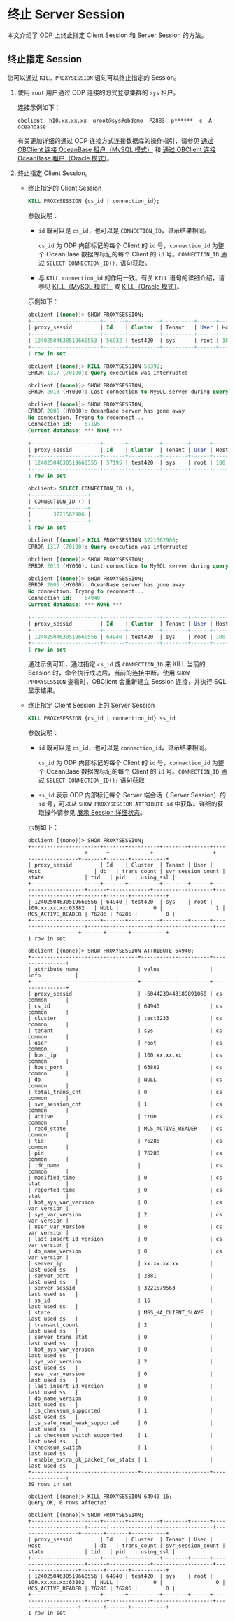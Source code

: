 # 终止 Server Session

本文介绍了 ODP 上终止指定 Client Session 和 Server Session 的方法。

## 终止指定 Session

您可以通过 `KILL PROXYSESSION` 语句可以终止指定的 Session。

1. 使用 `root` 用户通过 ODP 连接的方式登录集群的 `sys` 租户。

    连接示例如下：

    ```shell
    obclient -h10.xx.xx.xx -uroot@sys#obdemo -P2883 -p****** -c -A oceanbase
    ```

    有关更加详细的通过 ODP 连接方式连接数据库的操作指引，请参见 [通过 OBClient 连接 OceanBase 租户（MySQL 模式）](../../../300.develop/100.application-development-of-mysql-mode/100.connect-to-oceanbase-database-of-mysql-mode/300.connect-to-an-oceanbase-tenant-by-using-obclient-of-mysql-mode.md) 和 [通过 OBClient 连接 OceanBase 租户（Oracle 模式）](../../../300.develop/200.application-development-of-oracle-mode/100.connect-to-oceanbase-database-of-oracle-mode/200.connect-to-an-oceanbase-tenant-by-using-obclient-of-oracle-mode.md)。

2. 终止指定 Client Session。

   * 终止指定的 Client Session

     ```sql
     KILL PROXYSESSION {cs_id | connection_id};
     ```

     参数说明：

     * `id` 既可以是 `cs_id`，也可以是 `CONNECTION_ID`，显示结果相同。

       `cs_id` 为 ODP 内部标记的每个 Client 的 `id` 号，`connection_id` 为整个 OceanBase 数据库标记的每个 Client 的 `id` 号。`CONNECTION_ID` 通过 `SELECT CONNECTION_ID();` 语句获取。

     * 与 `KILL connection_id` 的作用一致。有关 `KILL` 语句的详细介绍，请参见 [KILL（MySQL 模式）](../../500.sql-reference/100.sql-syntax/200.common-tenant-of-mysql-mode/600.sql-statement-of-mysql-mode/5800.kill-of-mysql-mode.md) 或 [KILL（Oracle 模式）](../../500.sql-reference/100.sql-syntax/300.common-tenant-of-oracle-mode/900.sql-statement-of-oracle-mode/300.dcl-of-oracle-mode/1800.kill-of-oracle-mode.md)。

     示例如下：

     ```sql
     obclient [(none)]> SHOW PROXYSESSION;
     +----------------------+-------+----------+----------+------+----------------------+------+-------------+-------------------+-------------------+-------+-------+-----------+
     | proxy_sessid         | Id    | Cluster  | Tenant   | User | Host                 | db   | trans_count | svr_session_count | state             | tid   | pid   | using_ssl |
     +----------------------+-------+----------+----------+------+----------------------+------+-------------+-------------------+-------------------+-------+-------+-----------+
     | 12402504630519660553 | 56932 | test420  | sys      | root | 100.xx.xx.xx:63882   | NULL |           0 |                 1 | MCS_ACTIVE_READER | 76286 | 76286 |         0 |
     +----------------------+-------+----------+----------+------+----------------------+------+-------------+-------------------+-------------------+-------+-------+-----------+
     1 row in set

     obclient [(none)]> KILL PROXYSESSION 56392;
     ERROR 1317 (70100): Query execution was interrupted

     obclient [(none)]> SHOW PROXYSESSION;
     ERROR 2013 (HY000): Lost connection to MySQL server during query

     obclient [(none)]> SHOW PROXYSESSION;
     ERROR 2006 (HY000): OceanBase server has gone away
     No connection. Trying to reconnect...
     Connection id:    57195
     Current database: *** NONE ***

     +----------------------+-------+----------+--------+------+----------------------+------+-------------+-------------------+-------------------+-------+-------+-----------+
     | proxy_sessid         | Id    | Cluster  | Tenant | User | Host                 | db   | trans_count | svr_session_count | state             | tid   | pid   | using_ssl |
     +----------------------+-------+----------+--------+------+----------------------+------+-------------+-------------------+-------------------+-------+-------+-----------+
     | 12402504630519660555 | 57195 | test420  | sys    | root | 100.xx.xx.xx:24996   | NULL |           0 |                 1 | MCS_ACTIVE_READER | 76286 | 76286 |         0 |
     +----------------------+-------+----------+--------+------+----------------------+------+-------------+-------------------+-------------------+-------+-------+-----------+
     1 row in set

     obclient> SELECT CONNECTION_ID ();
     +------------------+
     | CONNECTION_ID () |
     +------------------+
     |       3221562906 |
     +------------------+
     1 row in set

     obclient [(none)]> KILL PROXYSESSION 3221562906;
     ERROR 1317 (70100): Query execution was interrupted

     obclient [(none)]> SHOW PROXYSESSION;
     ERROR 2013 (HY000): Lost connection to MySQL server during query

     obclient [(none)]> SHOW PROXYSESSION;
     ERROR 2006 (HY000): OceanBase server has gone away
     No connection. Trying to reconnect...
     Connection id:    64940
     Current database: *** NONE ***

     +----------------------+-------+----------+--------+------+----------------------+------+-------------+-------------------+-------------------+-------+-------+-----------+
     | proxy_sessid         | Id    | Cluster  | Tenant | User | Host                 | db   | trans_count | svr_session_count | state             | tid   | pid   | using_ssl |
     +----------------------+-------+----------+--------+------+----------------------+------+-------------+-------------------+-------------------+-------+-------+-----------+
     | 12402504630519660556 | 64940 | test420  | sys    | root | 100.xx.xx.xx:63882   | NULL |           0 |                 1 | MCS_ACTIVE_READER | 76286 | 76286 |         0 |
     +----------------------+-------+----------+--------+------+----------------------+------+-------------+-------------------+-------------------+-------+-------+-----------+
     1 row in set
     ```

     通过示例可知，通过指定 `cs_id` 或 `CONNECTION_ID` 来 KILL 当前的 Session 时，命令执行成功后，当前的连接中断。使用 `SHOW PROXYSESSION` 查看时，OBClient 会重新建立 Session 连接，并执行 SQL 显示结果。

   * 终止指定 Client Session 上的 Server Session

     ```sql
     KILL PROXYSESSION {cs_id | connection_id} ss_id
     ```

     参数说明：

     * `id` 既可以是 `cs_id`，也可以是 `connection_id`，显示结果相同。

       `cs_id` 为 ODP 内部标记的每个 Client 的 `id` 号，`connection_id` 为整个 OceanBase 数据库标记的每个 Client 的 `id` 号。`CONNECTION_ID` 通过 `SELECT CONNECTION_ID();` 语句获取

     * `ss_id` 表示 ODP 内部标记每个 Server 端会话（ Server Session）的 `id` 号，可以从 `SHOW PROXYSESSION ATTRIBUTE id` 中获取。详细的获取操作请参见 [展示 Session 详细状态](../500.logical-connection/200.displays-the-status-of-a-session.md)。

     示例如下：

     ```shell
     obclient [(none)]> SHOW PROXYSESSION;
     +----------------------+-------+----------+--------+------+----------------------+------+-------------+-------------------+-------------------+-------+-------+-----------+
     | proxy_sessid         | Id    | Cluster  | Tenant | User | Host                 | db   | trans_count | svr_session_count | state             | tid   | pid   | using_ssl |
     +----------------------+-------+----------+--------+------+----------------------+------+-------------+-------------------+-------------------+-------+-------+-----------+
     | 12402504630519660556 | 64940 | test420  | sys    | root | 100.xx.xx.xx:63882   | NULL |           0 |                 1 | MCS_ACTIVE_READER | 76286 | 76286 |         0 |
     +----------------------+-------+----------+--------+------+----------------------+------+-------------+-------------------+-------------------+-------+-------+-----------+
     1 row in set

     obclient [(none)]> SHOW PROXYSESSION ATTRIBUTE 64940;
     +----------------------------------+----------------------+----------------+
     | attribute_name                   | value                | info           |
     +----------------------------------+----------------------+----------------+
     | proxy_sessid                     | -6044239443189891060 | cs common      |
     | cs_id                            | 64940                | cs common      |
     | cluster                          | test3233             | cs common      |
     | tenant                           | sys                  | cs common      |
     | user                             | root                 | cs common      |
     | host_ip                          | 100.xx.xx.xx         | cs common      |
     | host_port                        | 63882                | cs common      |
     | db                               | NULL                 | cs common      |
     | total_trans_cnt                  | 0                    | cs common      |
     | svr_session_cnt                  | 1                    | cs common      |
     | active                           | true                 | cs common      |
     | read_state                       | MCS_ACTIVE_READER    | cs common      |
     | tid                              | 76286                | cs common      |
     | pid                              | 76286                | cs common      |
     | idc_name                         |                      | cs common      |
     | modified_time                    | 0                    | cs stat        |
     | reported_time                    | 0                    | cs stat        |
     | hot_sys_var_version              | 0                    | cs var version |
     | sys_var_version                  | 2                    | cs var version |
     | user_var_version                 | 0                    | cs var version |
     | last_insert_id_version           | 0                    | cs var version |
     | db_name_version                  | 0                    | cs var version |
     | server_ip                        | xx.xx.xx.xx          | last used ss   |
     | server_port                      | 2881                 | last used ss   |
     | server_sessid                    | 3221579563           | last used ss   |
     | ss_id                            | 16                   | last used ss   |
     | state                            | MSS_KA_CLIENT_SLAVE  | last used ss   |
     | transact_count                   | 2                    | last used ss   |
     | server_trans_stat                | 0                    | last used ss   |
     | hot_sys_var_version              | 0                    | last used ss   |
     | sys_var_version                  | 2                    | last used ss   |
     | user_var_version                 | 0                    | last used ss   |
     | last_insert_id_version           | 0                    | last used ss   |
     | db_name_version                  | 0                    | last used ss   |
     | is_checksum_supported            | 1                    | last used ss   |
     | is_safe_read_weak_supported      | 0                    | last used ss   |
     | is_checksum_switch_supported     | 1                    | last used ss   |
     | checksum_switch                  | 1                    | last used ss   |
     | enable_extra_ok_packet_for_stats | 1                    | last used ss   |
     +----------------------------------+----------------------+----------------+
     39 rows in set

     obclient [(none)]> KILL PROXYSESSION 64940 16;
     Query OK, 0 rows affected

     obclient [(none)]> SHOW PROXYSESSION;
     +----------------------+-------+----------+--------+------+----------------------+------+-------------+-------------------+-------------------+-------+-------+-----------+
     | proxy_sessid         | Id    | Cluster  | Tenant | User | Host                 | db   | trans_count | svr_session_count | state             | tid   | pid   | using_ssl |
     +----------------------+-------+----------+--------+------+----------------------+------+-------------+-------------------+-------------------+-------+-------+-----------+
     | 12402504630519660556 | 64940 | test420  | sys    | root | 100.xx.xx.xx:63882   | NULL |           0 |                 0 | MCS_ACTIVE_READER | 76286 | 76286 |         0 |
     +----------------------+-------+----------+--------+------+----------------------+------+-------------+-------------------+-------------------+-------+-------+-----------+
     1 row in set
     ```
